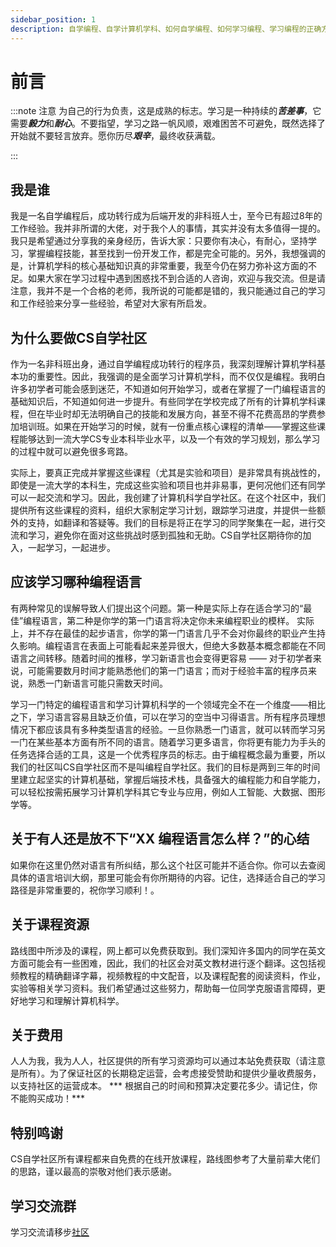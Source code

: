 ```yaml
---
sidebar_position: 1
description: 自学编程、自学计算机学科、如何自学编程、如何学习编程、学习编程的正确方式。
---
```


# 前言

:::note 注意
为自己的行为负责，这是成熟的标志。学习是一种持续的***苦差事***，它需要***毅力***和***耐心***。不要指望，学习之路一帆风顺，艰难困苦不可避免，既然选择了开始就不要轻言放弃。愿你历尽***艰辛***，最终收获满载。


:::

## 我是谁
我是一名自学编程后，成功转行成为后端开发的非科班人士，至今已有超过8年的工作经验。我并非所谓的大佬，对于我个人的事情，其实并没有太多值得一提的。我只是希望通过分享我的亲身经历，告诉大家：只要你有决心，有耐心，坚持学习，掌握编程技能，甚至找到一份开发工作，都是完全可能的。另外，我想强调的是，计算机学科的核心基础知识真的非常重要，我至今仍在努力弥补这方面的不足。如果大家在学习过程中遇到困惑找不到合适的人咨询，欢迎与我交流。但是请注意，我并不是一个合格的老师，我所说的可能都是错的，我只能通过自己的学习和工作经验来分享一些经验，希望对大家有所启发。

## 为什么要做CS自学社区
作为一名非科班出身，通过自学编程成功转行的程序员，我深刻理解计算机学科基本功的重要性。因此，我强调的是全面学习计算机学科，而不仅仅是编程。我明白许多初学者可能会感到迷茫，不知道如何开始学习，或者在掌握了一门编程语言的基础知识后，不知道如何进一步提升。有些同学在学校完成了所有的计算机学科课程，但在毕业时却无法明确自己的技能和发展方向，甚至不得不花费高昂的学费参加培训班。如果在开始学习的时候，就有一份重点核心课程的清单——掌握这些课程能够达到一流大学CS专业本科毕业水平，以及一个有效的学习规划，那么学习的过程中就可以避免很多弯路。

实际上，要真正完成并掌握这些课程（尤其是实验和项目）是非常具有挑战性的，即使是一流大学的本科生，完成这些实验和项目也并非易事，更何况他们还有同学可以一起交流和学习。因此，我创建了计算机科学自学社区。在这个社区中，我们提供所有这些课程的资料，组织大家制定学习计划，跟踪学习进度，并提供一些额外的支持，如翻译和答疑等。我们的目标是将正在学习的同学聚集在一起，进行交流和学习，避免你在面对这些挑战时感到孤独和无助。CS自学社区期待你的加入，一起学习，一起进步。

## 应该学习哪种编程语言
有两种常见的误解导致人们提出这个问题。第一种是实际上存在适合学习的“最佳”编程语言，第二种是你学的第一门语言将决定你未来编程职业的模样。
实际上，并不存在最佳的起步语言，你学的第一门语言几乎不会对你最终的职业产生持久影响。编程语言在表面上可能看起来差异很大，但绝大多数基本概念都能在不同语言之间转移。随着时间的推移，学习新语言也会变得更容易 —— 对于初学者来说，可能需要数月时间才能熟悉他们的第一门语言；而对于经验丰富的程序员来说，熟悉一门新语言可能只需数天时间。

学习一门特定的编程语言和学习计算机科学的一个领域完全不在一个维度——相比之下，学习语言容易且缺乏价值，可以在学习的空当中习得语言。所有程序员理想情况下都应该具有多种类型语言的经验。一旦你熟悉一门语言，就可以转而学习另一门在某些基本方面有所不同的语言。随着学习更多语言，你将更有能力为手头的任务选择合适的工具，这是一个优秀程序员的标志。由于编程概念最为重要，所以我们的社区叫CS自学社区而不是叫编程自学社区。我们的目标是两到三年的时间里建立起坚实的计算机基础，掌握后端技术栈，具备强大的编程能力和自学能力，可以轻松按需拓展学习计算机学科其它专业与应用，例如人工智能、大数据、图形学等。

## 关于有人还是放不下“XX 编程语言怎么样？”的心结

如果你在这里仍然对语言有所纠结，那么这个社区可能并不适合你。你可以去查阅具体的语言培训大纲，那里可能会有你所期待的内容。记住，选择适合自己的学习路径是非常重要的，祝你学习顺利！。

## 关于课程资源
路线图中所涉及的课程，网上都可以免费获取到。我们深知许多国内的同学在英文方面可能会有一些困难，因此，我们的社区会对英文教材进行逐个翻译。这包括视频教程的精确翻译字幕，视频教程的中文配音，以及课程配套的阅读资料，作业，实验等相关学习资料。我们希望通过这些努力，帮助每一位同学克服语言障碍，更好地学习和理解计算机科学。

## 关于费用
人人为我，我为人人，社区提供的所有学习资源均可以通过本站免费获取（请注意是所有）。为了保证社区的长期稳定运营，会考虑接受赞助和提供少量收费服务，以支持社区的运营成本。
*** 根据自己的时间和预算决定要花多少。请记住，你不能购买成功！***

## 特别鸣谢
CS自学社区所有课程都来自免费的在线开放课程，路线图参考了大量前辈大佬们的思路，谨以最高的崇敬对他们表示感谢。

## 学习交流群

学习交流请移步[社区](/community)

